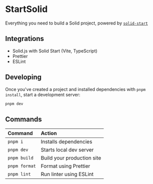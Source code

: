 # StartSolid

Everything you need to build a Solid project, powered by [`solid-start`](https://start.solidjs.com)

## Integrations

- Solid.js with Solid Start (Vite, TypeScript)
- Prettier
- ESLint

## Developing

Once you've created a project and installed dependencies with `pnpm install`, start a development server:

```bash
pnpm dev
```

## Commands

| Command             | Action                                             |
| :------------------ | :------------------------------------------------- |
| `pnpm i`            | Installs dependencies                              |
| `pnpm dev`          | Starts local dev server                            |
| `pnpm build`        | Build your production site                         |
| `pnpm format`       | Format using Prettier                              |
| `pnpm lint`         | Run linter using ESLint                            |
